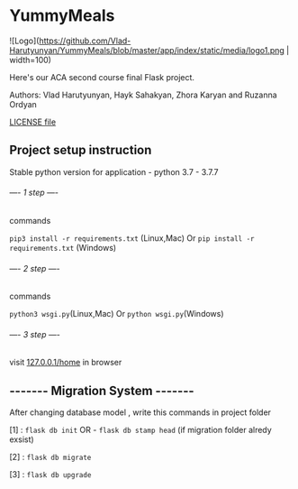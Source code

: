 # YummyMeals
![Logo](https://github.com/Vlad-Harutyunyan/YummyMeals/blob/master/app/index/static/media/logo1.png | width=100)

Here's our ACA second course final Flask project. 

Authors: Vlad Harutyunyan, Hayk Sahakyan, Zhora Karyan and Ruzanna Ordyan

[LICENSE file](https://github.com/Vlad-Harutyunyan/YummyMeals/blob/master/LICENSE.md)

## Project setup instruction
Stable python version for application - python 3.7 - 3.7.7


###### —-    1 step     —-

commands

``` pip3 install -r requirements.txt ``` (Linux,Mac)
Or
``` pip install -r requirements.txt ``` (Windows)


###### —-    2 step     —-

commands

``` python3 wsgi.py ```(Linux,Mac)
Or
``` python wsgi.py ```(Windows)


###### —-    3 step     —-

visit [127.0.0.1/home](http://127.0.0.1:5000/) in browser




## ------- Migration System -------

After changing database model , write this commands in project folder 
 
 [1] : ``` flask db init ``` OR -  ``` flask db stamp head ``` (if migration folder alredy exsist)

 [2] : ``` flask db migrate ```

 [3] : ``` flask db upgrade ```
